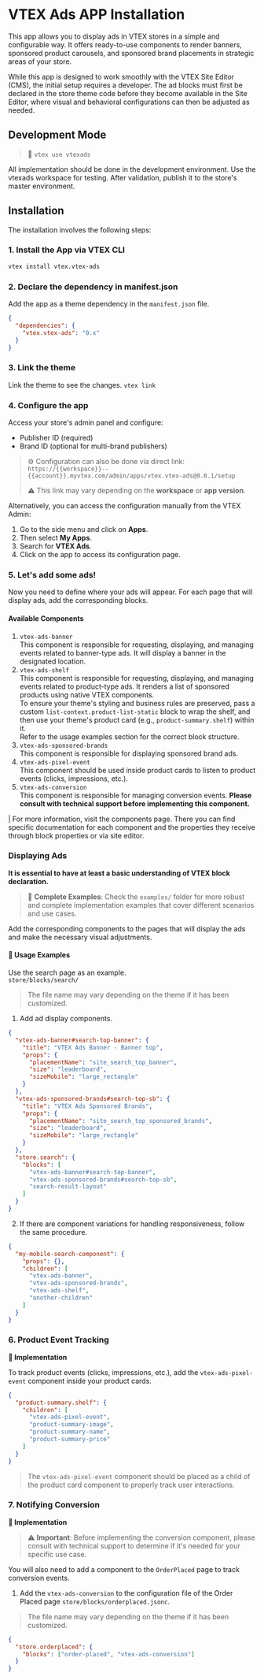 # VTEX Ads APP Installation

This app allows you to display ads in VTEX stores in a simple and configurable way. It offers ready-to-use components to render banners, sponsored product carousels, and sponsored brand placements in strategic areas of your store.

While this app is designed to work smoothly with the VTEX Site Editor (CMS), the initial setup requires a developer. The ad blocks must first be declared in the store theme code before they become available in the Site Editor, where visual and behavioral configurations can then be adjusted as needed.

## Development Mode

> 🚧 `vtex use vtexads`

All implementation should be done in the development environment. Use the vtexads workspace for testing. After validation, publish it to the store's master environment.

## Installation

The installation involves the following steps:

### 1. Install the App via VTEX CLI

```bash
vtex install vtex.vtex-ads
```

### 2. Declare the dependency in manifest.json
Add the app as a theme dependency in the `manifest.json` file.

```json
{
  "dependencies": {
    "vtex.vtex-ads": "0.x"
  }
}
```

### 3. Link the theme
Link the theme to see the changes. `vtex link`

### 4. Configure the app

Access your store's admin panel and configure:
- Publisher ID (required)
- Brand ID (optional for multi-brand publishers)

> ⚙️ Configuration can also be done via direct link:  
> `https://{{workspace}}--{{account}}.myvtex.com/admin/apps/vtex.vtex-ads@0.0.1/setup`  
>  
> ⚠️ This link may vary depending on the **workspace** or **app version**.

Alternatively, you can access the configuration manually from the VTEX Admin:

1. Go to the side menu and click on **Apps**.
2. Then select **My Apps**.
3. Search for **VTEX Ads**.
4. Click on the app to access its configuration page.

### 5. Let's add some ads!
Now you need to define where your ads will appear. For each page that will display ads, add the corresponding blocks.

#### Available Components

1. `vtex-ads-banner`  
   This component is responsible for requesting, displaying, and managing events related to banner-type ads. It will display a banner in the designated location.
2. `vtex-ads-shelf`  
   This component is responsible for requesting, displaying, and managing events related to product-type ads. It renders a list of sponsored products using native VTEX components.  
   To ensure your theme's styling and business rules are preserved, pass a custom `list-context.product-list-static` block to wrap the shelf, and then use your theme's product card (e.g., `product-summary.shelf`) within it.  
   Refer to the usage examples section for the correct block structure.
3. `vtex-ads-sponsored-brands`  
   This component is responsible for displaying sponsored brand ads.
4. `vtex-ads-pixel-event`  
   This component should be used inside product cards to listen to product events (clicks, impressions, etc.).
5. `vtex-ads-conversion`  
   This component is responsible for managing conversion events. **Please consult with technical support before implementing this component.**

| For more information, visit the components page. There you can find specific documentation for each component and the properties they receive through block properties or via site editor.

### Displaying Ads

**It is essential to have at least a basic understanding of VTEX block declaration.**

> 📁 **Complete Examples**: Check the `examples/` folder for more robust and complete implementation examples that cover different scenarios and use cases.

Add the corresponding components to the pages that will display the ads and make the necessary visual adjustments.

#### 📄 Usage Examples
Use the search page as an example.  
`store/blocks/search/`

> The file name may vary depending on the theme if it has been customized.

1. Add ad display components.

```json
{
  "vtex-ads-banner#search-top-banner": {
    "title": "VTEX Ads Banner - Banner top",
    "props": {
      "placementName": "site_search_top_banner",
      "size": "leaderboard",
      "sizeMobile": "large_rectangle"
    }
  },
  "vtex-ads-sponsored-brands#search-top-sb": {
    "title": "VTEX Ads Sponsored Brands",
    "props": {
      "placementName": "site_search_top_sponsored_brands",
      "size": "leaderboard",
      "sizeMobile": "large_rectangle"
    }
  },
  "store.search": {
    "blocks": [
      "vtex-ads-banner#search-top-banner",
      "vtex-ads-sponsored-brands#search-top-sb",
      "search-result-layout"
    ]
  }
}
```

2. If there are component variations for handling responsiveness, follow the same procedure.

```json
{
  "my-mobile-search-component": {
    "props": {},
    "children": [
      "vtex-ads-banner",
      "vtex-ads-sponsored-brands",
      "vtex-ads-shelf",
      "another-children"
    ]
  }
}
```

### 6. Product Event Tracking

**📘 Implementation**

To track product events (clicks, impressions, etc.), add the `vtex-ads-pixel-event` component inside your product cards.

```json
{
  "product-summary.shelf": {
    "children": [
      "vtex-ads-pixel-event",
      "product-summary-image",
      "product-summary-name",
      "product-summary-price"
    ]
  }
}
```

> The `vtex-ads-pixel-event` component should be placed as a child of the product card component to properly track user interactions.

### 7. Notifying Conversion

**📘 Implementation**

> ⚠️ **Important**: Before implementing the conversion component, please consult with technical support to determine if it's needed for your specific use case.

You will also need to add a component to the `OrderPlaced` page to track conversion events.

1. Add the `vtex-ads-conversion` to the configuration file of the Order Placed page `store/blocks/orderplaced.jsonc`.

> The file name may vary depending on the theme if it has been customized.

```json
{
  "store.orderplaced": {
    "blocks": ["order-placed", "vtex-ads-conversion"]
  }
}
```